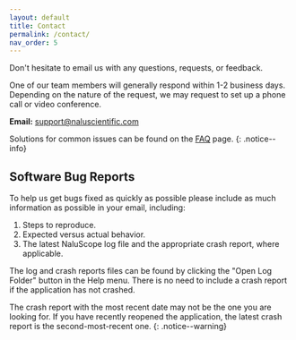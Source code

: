 ```yaml
---
layout: default
title: Contact
permalink: /contact/
nav_order: 5
---
```


Don't hesitate to email us with any questions, requests, or feedback.

One of our team members will generally respond within 1-2 business days.
Depending on the nature of the request, we may request to set up a phone call or video conference.

**Email:** [support@naluscientific.com](mailto:support@naluscientific.com)

Solutions for common issues can be found on the [FAQ](/faq/) page.
{: .notice--info}

## Software Bug Reports

To help us get bugs fixed as quickly as possible please include as much information as possible in your email, including:

1. Steps to reproduce.
2. Expected versus actual behavior.
3. The latest NaluScope log file and the appropriate crash report, where applicable.

The log and crash reports files can be found by clicking the "Open Log Folder" button in the Help menu.
There is no need to include a crash report if the application has not crashed.

The crash report with the most recent date may not be the one you are looking for.
If you have recently reopened the application, the latest crash report is the second-most-recent one.
{: .notice--warning}
